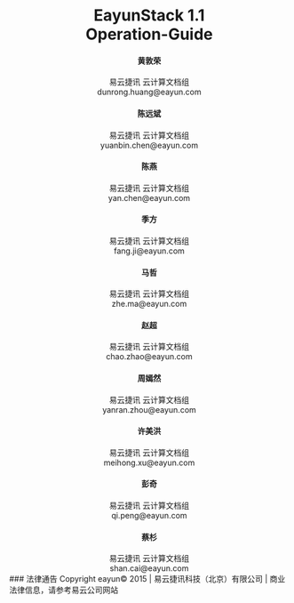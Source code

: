 <center><h1>EayunStack 1.1</br>Operation-Guide</h1></center>
<center><h4>黄敦荣</h4></center>
<center>易云捷讯 云计算文档组</br>dunrong.huang@eayun.com</center>
<center><h4>陈远斌</h4></center>
<center>易云捷讯 云计算文档组</br>yuanbin.chen@eayun.com</center>
<center><h4>陈燕</h4></center>
<center>易云捷讯 云计算文档组</br>yan.chen@eayun.com</center>
<center><h4>季方</h4></center>
<center>易云捷讯 云计算文档组</br>fang.ji@eayun.com</center>
<center><h4>马哲</h4></center>
<center>易云捷讯 云计算文档组</br>zhe.ma@eayun.com</center>
<center><h4>赵超</h4></center>
<center>易云捷讯 云计算文档组</br>chao.zhao@eayun.com</center>
<center><h4>周嫣然</h4></center>
<center>易云捷讯 云计算文档组</br>yanran.zhou@eayun.com</center>
<center><h4>许美洪</h4></center>
<center>易云捷讯 云计算文档组</br>meihong.xu@eayun.com</center>
<center><h4>彭奇</h4></center>
<center>易云捷讯 云计算文档组</br>qi.peng@eayun.com</center>
<center><h4>蔡杉</h4></center>
<center>易云捷讯 云计算文档组</br>shan.cai@eayun.com</center>
### 法律通告
Copyright eayun© 2015 | 易云捷讯科技（北京）有限公司 | 商业法律信息，请参考易云公司网站
